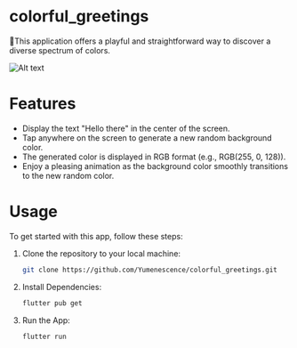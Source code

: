 # colorful_greetings

🌈This application offers a playful and straightforward way to discover a diverse spectrum of colors.

![Alt text](https://i.imgur.com/clsSXTQ.png)
 
# Features
- Display the text "Hello there" in the center of the screen.
- Tap anywhere on the screen to generate a new random background color.
- The generated color is displayed in RGB format (e.g., RGB(255, 0, 128)).
- Enjoy a pleasing animation as the background color smoothly transitions to the new random color.

# Usage

To get started with this app, follow these steps:

1. Clone the repository to your local machine:

   ```bash
   git clone https://github.com/Yumenescence/colorful_greetings.git

3. Install Dependencies:

   ```bash
   flutter pub get

4. Run the App:

   ```bash
   flutter run

